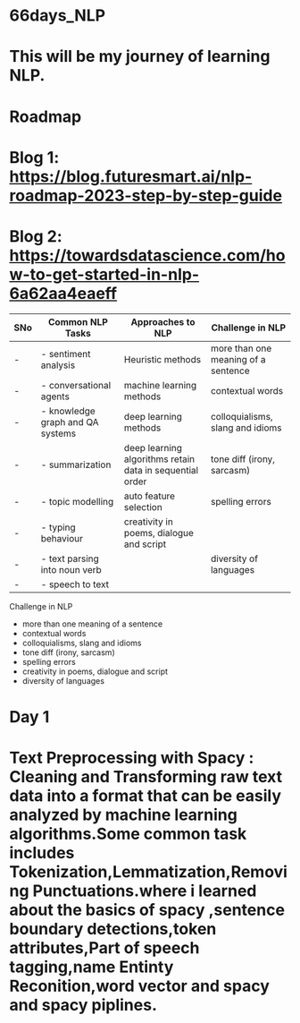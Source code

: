 # 66days_NLP
# This will be my journey of learning NLP.

# Roadmap
  # Blog 1: https://blog.futuresmart.ai/nlp-roadmap-2023-step-by-step-guide
  # Blog 2: https://towardsdatascience.com/how-to-get-started-in-nlp-6a62aa4eaeff

SNo| Common NLP Tasks| Approaches to NLP| Challenge in NLP|
|-|-|-|-|
|-|- sentiment analysis| Heuristic methods|more than one meaning of a sentence|
|-|- conversational agents|machine learning methods|contextual words|
|-|- knowledge graph and QA systems| deep learning methods|colloquialisms, slang and idioms|
|-|- summarization|deep learning algorithms retain data in sequential order|tone diff (irony, sarcasm)|
|-|- topic modelling|auto feature selection|spelling errors|
|-|- typing behaviour|creativity in poems, dialogue and script|
|-|- text parsing into noun verb||diversity of languages|
|-|- speech to text|


Challenge in NLP
- more than one meaning of a sentence
- contextual words
- colloquialisms, slang and idioms
- tone diff (irony, sarcasm)
- spelling errors
- creativity in poems, dialogue and script
- diversity of languages

# Day 1 

# Text Preprocessing with Spacy : Cleaning and Transforming raw text data into a format that can be easily analyzed by machine learning algorithms.Some common task includes Tokenization,Lemmatization,Removing Punctuations.where i learned about the basics of spacy ,sentence boundary detections,token attributes,Part of speech tagging,name Entinty Reconition,word vector and spacy and spacy piplines.


